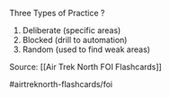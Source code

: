 Three Types of Practice
?
1. Deliberate (specific areas)
2. Blocked (drill to automation)
3. Random (used to find weak areas)


Source: [[Air Trek North FOI Flashcards]]

#airtreknorth-flashcards/foi